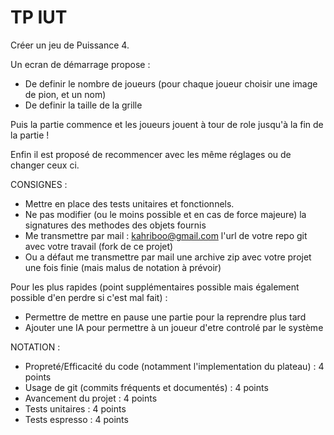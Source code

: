 # TP IUT

Créer un jeu de Puissance 4.

Un ecran de démarrage propose :
- De definir le nombre de joueurs (pour chaque joueur choisir une image de pion, et un nom)
- De definir la taille de la grille

Puis la partie commence et les joueurs jouent à tour de role jusqu'à la fin de la partie !

Enfin il est proposé de recommencer avec les même réglages ou de changer ceux ci.

CONSIGNES : 
- Mettre en place des tests unitaires et fonctionnels.
- Ne pas modifier (ou le moins possible et en cas de force majeure) la signatures des methodes des objets fournis
- Me transmettre par mail : kahriboo@gmail.com l'url de votre repo git avec votre travail (fork de ce projet)
- Ou a défaut me transmettre par mail une archive zip avec votre projet une fois finie (mais malus de notation à prévoir)


Pour les plus rapides (point supplémentaires possible mais également possible d'en perdre si c'est mal fait) :
- Permettre de mettre en pause une partie pour la reprendre plus tard
- Ajouter une IA pour permettre à un joueur d'etre controlé par le système


NOTATION :
- Propreté/Efficacité du code (notamment l'implementation du plateau) : 4 points
- Usage de git (commits fréquents et documentés) : 4 points
- Avancement du projet : 4 points
- Tests unitaires : 4 points
- Tests espresso : 4 points
